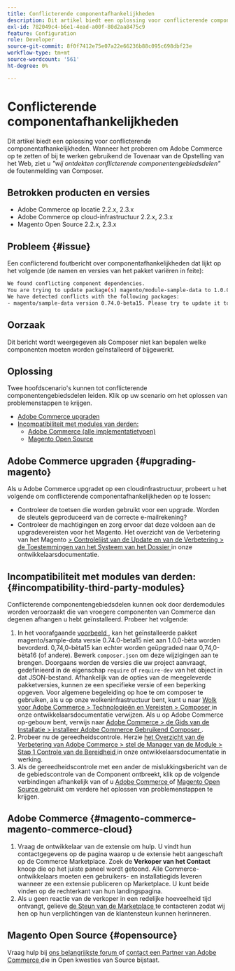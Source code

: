 ```yaml
---
title: Conflicterende componentafhankelijkheden
description: Dit artikel biedt een oplossing voor conflicterende componentafhankelijkheden. Wanneer u probeert Adobe Commerce in te stellen of bij te werken met de wizard Web Setup, wordt het foutbericht *"We hebben conflicterende componentafhankelijkheden"* Composer gevonden.
exl-id: 782049c4-b6e1-4ead-a00f-80d2aa8475c9
feature: Configuration
role: Developer
source-git-commit: 8f0f7412e75e07a22e66236b88c095c698dbf23e
workflow-type: tm+mt
source-wordcount: '561'
ht-degree: 0%

---
```


# Conflicterende componentafhankelijkheden

Dit artikel biedt een oplossing voor conflicterende componentafhankelijkheden. Wanneer het proberen om Adobe Commerce op te zetten of bij te werken gebruikend de Tovenaar van de Opstelling van het Web, ziet u *&quot;wij ontdekten conflicterende componentengebiedsdelen&quot;* de foutenmelding van Composer.

## Betrokken producten en versies

* Adobe Commerce op locatie 2.2.x, 2.3.x
* Adobe Commerce op cloud-infrastructuur 2.2.x, 2.3.x
* Magento Open Source 2.2.x, 2.3.x


## Probleem {#issue}

Een conflicterend foutbericht over componentafhankelijkheden dat lijkt op het volgende (de namen en versies van het pakket variëren in feite):

```bash
We found conflicting component dependencies.
You are trying to update package(s) magento/module-sample-data to 1.0.0-beta
We have detected conflicts with the following packages:
- magento/sample-data version 0.74.0-beta15. Please try to update it to one of the following package versions: 0.74.0-beta16, 0.74.0-beta14, 0.74.0-beta13, 0.74.0-beta12, 0.74.0-beta11, 0.74.0-beta10, 0.74.0-beta9, 0.74.0-beta8, 0.74.0-beta7
```

## Oorzaak

Dit bericht wordt weergegeven als Composer niet kan bepalen welke componenten moeten worden geïnstalleerd of bijgewerkt.

## Oplossing

Twee hoofdscenario&#39;s kunnen tot conflicterende componentengebiedsdelen leiden. Klik op uw scenario om het oplossen van problemenstappen te krijgen.

* [Adobe Commerce upgraden](#upgrading-magento)
* [Incompatibiliteit met modules van derden:](#incompatibility-third-party-modules)
   * [Adobe Commerce (alle implementatietypen)](#magento-commerce-magento-commerce-cloud)
   * [Magento Open Source](#opensource)

## Adobe Commerce upgraden {#upgrading-magento}

Als u Adobe Commerce upgradet op een cloudinfrastructuur, probeert u het volgende om conflicterende componentafhankelijkheden op te lossen:

* Controleer de toetsen die worden gebruikt voor een upgrade. Worden de sleutels geproduceerd van de correcte e-mailrekening?
* Controleer de machtigingen en zorg ervoor dat deze voldoen aan de upgradevereisten voor het Magento. Het overzicht van de Verbetering van het Magento [ > Controlelijst van de Update en van de Verbetering > de Toestemmingen van het Systeem van het Dossier ](https://devdocs.magento.com/guides/v2.3/comp-mgr/prereq/prereq_compman-checklist.html#perms) in onze ontwikkelaarsdocumentatie.

## Incompatibiliteit met modules van derden: {#incompatibility-third-party-modules}

Conflicterende componentengebiedsdelen kunnen ook door derdemodules worden veroorzaakt die van vroegere componenten van Commerce dan degenen afhangen u hebt geïnstalleerd. Probeer het volgende:

1. In het voorafgaande [ voorbeeld ](#issue), kan het geïnstalleerde pakket magento/sample-data versie 0.74.0-beta15 niet aan 1.0.0-bèta worden bevorderd. 0,74,0-bèta15 kan echter worden geüpgraded naar 0,74,0-bèta16 (of andere). Bewerk `composer.json` om deze wijzigingen aan te brengen. Doorgaans worden de versies die uw project aanvraagt, gedefinieerd in de eigenschap `require` of `require-dev` van het object in dat JSON-bestand. Afhankelijk van de opties van de meegeleverde pakketversies, kunnen ze een specifieke versie of een beperking opgeven. Voor algemene begeleiding op hoe te om composer te gebruiken, als u op onze wolkeninfrastructuur bent, kunt u naar [ Wolk voor Adobe Commerce > Technologieën en Vereisten > Composer ](https://devdocs.magento.com/cloud/reference/cloud-composer.html#files) in onze ontwikkelaarsdocumentatie verwijzen. Als u op Adobe Commerce op-gebouw bent, verwijs naar [ Adobe Commerce > de Gids van de Installatie > installeer Adobe Commerce Gebruikend Composer ](https://devdocs.magento.com/guides/v2.4/install-gde/composer.html).
1. Probeer nu de gereedheidscontrole. Herzie [ het Overzicht van de Verbetering van Adobe Commerce > stel de Manager van de Module > Stap 1 Controle van de Bereidheid ](https://devdocs.magento.com/guides/v2.3/comp-mgr/module-man/compman-readiness.html) in onze ontwikkelaarsdocumentatie in werking.
1. Als de gereedheidscontrole met een ander de mislukkingsbericht van de de gebiedscontrole van de Component ontbreekt, klik op de volgende verbindingen afhankelijk van of u [ Adobe Commerce ](#magento-commerce-magento-commerce-cloud) of [ Magento Open Source ](#opensource) gebruikt om verdere het oplossen van problemenstappen te krijgen.

## Adobe Commerce {#magento-commerce-magento-commerce-cloud}

1. Vraag de ontwikkelaar van de extensie om hulp. U vindt hun contactgegevens op de pagina waarop u de extensie hebt aangeschaft op de Commerce Marketplace. Zoek de **Verkoper van het Contact** knoop die op het juiste paneel wordt getoond. Alle Commerce-ontwikkelaars moeten een gebruikers- en installatiegids leveren wanneer ze een extensie publiceren op Marketplace. U kunt beide vinden op de rechterkant van hun landingspagina.
1. Als u geen reactie van de verkoper in een redelijke hoeveelheid tijd ontvangt, gelieve [ de Steun van de Marketplace ](mailto:commercemarketplacesupport@adobe.com) te contacteren zodat wij hen op hun verplichtingen van de klantensteun kunnen herinneren.

## Magento Open Source {#opensource}

Vraag hulp bij [ ons belangrijkste forum ](https://community.magento.com/) of [ contact een Partner van Adobe Commerce ](https://magento.com/find-a-partner) die in Open kwesties van Source bijstaat.
